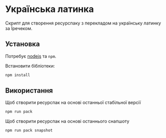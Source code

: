 # Українська латинка

Скрипт для створення ресурспаку з перекладом на українську латинку за Їречеком.

## Установка

Потребує [nodejs](https://nodejs.org/) та `npm`.

Встановити бібліотеки:
```sh
npm install
```

## Використання
Щоб створити ресурспак на основі останньої стабільної версії
```sh
npm run pack
```
Щоб створити ресурспак на основі останнього снапшоту
```sh
npm run pack snapshot
```
